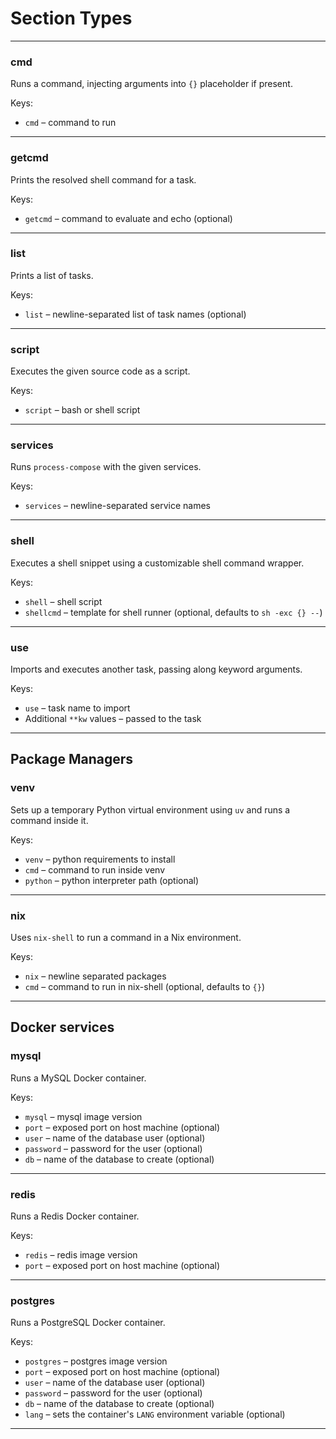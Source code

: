 # Section Types

---

### cmd  
Runs a command, injecting arguments into `{}` placeholder if present.

Keys:<br/>
- `cmd` – command to run

---

### getcmd  
Prints the resolved shell command for a task.

Keys:<br/>
- `getcmd` – command to evaluate and echo (optional)

---

### list  
Prints a list of tasks.

Keys:<br/>
- `list` – newline-separated list of task names (optional)

---

### script  
Executes the given source code as a script.

Keys:<br/>
- `script` – bash or shell script

---

### services  
Runs `process-compose` with the given services.

Keys:<br/>
- `services` – newline-separated service names

---

### shell  
Executes a shell snippet using a customizable shell command wrapper.

Keys:<br/>
- `shell` – shell script  
- `shellcmd` – template for shell runner (optional, defaults to `sh -exc {} --`)

---

### use  
Imports and executes another task, passing along keyword arguments.

Keys:<br/>
- `use` – task name to import  
- Additional `**kw` values – passed to the task

---

## Package Managers

### venv  
Sets up a temporary Python virtual environment using `uv` and runs a command inside it.

Keys:<br/>
- `venv` – python requirements to install  
- `cmd` – command to run inside venv  
- `python` – python interpreter path (optional)

---

### nix  
Uses `nix-shell` to run a command in a Nix environment.

Keys:<br/>
- `nix` – newline separated packages  
- `cmd` – command to run in nix-shell (optional, defaults to `{}`)

---


## Docker services

### mysql  
Runs a MySQL Docker container.

Keys:<br/>
- `mysql` – mysql image version  
- `port` – exposed port on host machine (optional)  
- `user` – name of the database user (optional)  
- `password` – password for the user (optional)  
- `db` – name of the database to create (optional)  

---

### redis  
Runs a Redis Docker container.

Keys:<br/>
- `redis` – redis image version  
- `port` – exposed port on host machine (optional)

---

### postgres  
Runs a PostgreSQL Docker container.

Keys:<br/>
- `postgres` – postgres image version  
- `port` – exposed port on host machine (optional)  
- `user` – name of the database user (optional)  
- `password` – password for the user (optional)  
- `db` – name of the database to create (optional)  
- `lang` – sets the container's `LANG` environment variable (optional)

---

